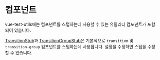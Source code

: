 # 컴포넌트

vue-test-utils에는 컴포넌트를 스텁하는데 사용할 수 있는 유틸리티 컴포넌트가 포함되어 있습니다.

[TransitionStub](./TransitionStub.md)과 [TransitionGroupStub](./TransitionGroupStub.md)은 기본적으로 `transition` 및 `transition-group` 컴포넌트를 스텁하는데 사용됩니다. 설정을 수정하면 스텁을 수정할 수 있습니다.